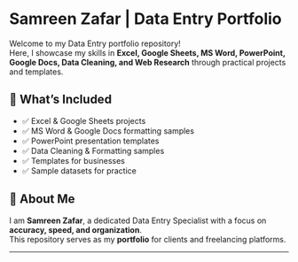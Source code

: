 # Samreen Zafar | Data Entry Portfolio

Welcome to my Data Entry portfolio repository!  
Here, I showcase my skills in **Excel, Google Sheets, MS Word, PowerPoint, Google Docs, Data Cleaning, and Web Research** through practical projects and templates.  

## 📂 What’s Included
- ✅ Excel & Google Sheets projects  
- ✅ MS Word & Google Docs formatting samples  
- ✅ PowerPoint presentation templates  
- ✅ Data Cleaning & Formatting samples  
- ✅ Templates for businesses 
- ✅ Sample datasets for practice  

## 📌 About Me
I am **Samreen Zafar**, a dedicated Data Entry Specialist with a focus on **accuracy, speed, and organization**.  
This repository serves as my **portfolio** for clients and freelancing platforms.  

---
